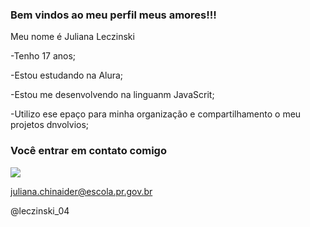 ### Bem vindos ao meu perfil meus amores!!!

Meu nome é Juliana Leczinski

-Tenho 17 anos;

-Estou estudando na Alura;

-Estou me desenvolvendo na linguanm JavaScrit;

-Utilizo ese epaço para minha organização e compartilhamento o meu projetos dnvolvios;


### Você entrar em contato comigo

![](https://media.tenor.com/11fL2usheFwAAAAC/estudiando-burbuja.gif)



juliana.chinaider@escola.pr.gov.br

@leczinski_04
